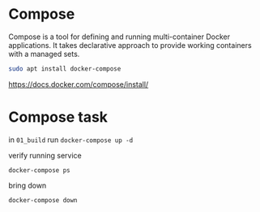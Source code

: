 # Compose

Compose is a tool for defining and running multi-container Docker applications. It takes
declarative approach to provide working containers with a managed sets.

```sh
sudo apt install docker-compose
```
https://docs.docker.com/compose/install/

# Compose task

in `01_build` run `docker-compose up -d`

verify running service

`docker-compose ps`

bring down

`docker-compose down`